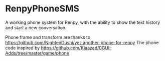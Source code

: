 # RenpyPhoneSMS
A working phone system for Renpy, with the ability to show the text history and start a new conversation.

Phone frame and transform are thanks to https://github.com/NightenDushi/yet-another-phone-for-renpy
The phone code inspired by https://github.com/Kiaazad/0GUI-Adds/tree/master/game/phone
